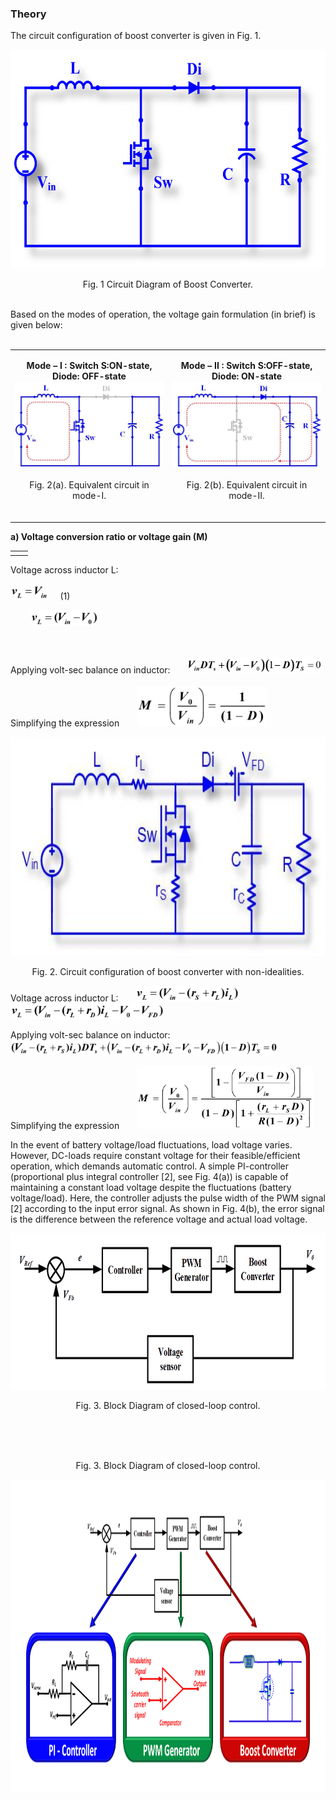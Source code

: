 ### Theory

The circuit configuration of boost converter is given in Fig. 1.

<center>
  <img src="images/th1.jpg" height="350px">
  
Fig. 1 Circuit Diagram of Boost Converter.

</center>
<br>
Based on the modes of operation, the voltage gain formulation (in brief) is given below:
<br><br>

<table border="0" align="center" style="width:100%; border:none;">
  <tr>
<td style="width:50%">
<center>
  
**Mode – I :  Switch S:ON-state, Diode: OFF-state**
<br>
<img src="images/th2.jpg">
<br><br>
Fig. 2(a). Equivalent circuit in mode-I.
<br><br>
</center>
</td>
<td style="width:50%">
  
<center>
  
**Mode – II :  Switch S:OFF-state, Diode: ON-state**
<br>
<img src="images/th3.jpg">
<br><br>
Fig. 2(b). Equivalent circuit in mode-II.
<br><br>
</center> 
    </td>
  </tr>
</table>

**a) Voltage conversion ratio or voltage gain (M)**

<table border="0" align="center" style="width:100%; border-color:#FFF;">
  <tr>
    <td style="width:50%">
      </td>
    <td style="width:50%">
      </td>
  </tr>
</table>
Voltage across inductor L:

<img src="images/th4.png" height="25px">&nbsp;&nbsp;&nbsp;&nbsp;&nbsp;(1)

&nbsp;&nbsp;&nbsp;&nbsp;&nbsp;&nbsp;&nbsp; <img src="images/th5.png" height="25px">

<br><br>
Applying volt-sec balance on inductor: &nbsp;&nbsp;&nbsp;&nbsp;&nbsp; <img src="images/th6.png" height="25px">
<br><br>
Simplifying the expression &nbsp;&nbsp;&nbsp;&nbsp;&nbsp; <img src="images/th7.png" height="65px">

<center>
  
<img src="images/th8.jpg" height="350px">

Fig. 2.  Circuit configuration of boost converter with non-idealities.

</center>

Voltage across inductor L: &nbsp;&nbsp;&nbsp;&nbsp;&nbsp; <img src="images/th9.png" height="25px"> &nbsp;&nbsp;&nbsp;&nbsp;&nbsp;&nbsp;&nbsp; <img src="images/th10.png" height="25px">

Applying volt-sec balance on inductor: &nbsp;&nbsp;&nbsp;&nbsp;&nbsp; <img src="images/th11.png" height="25px">

Simplifying the expression &nbsp;&nbsp;&nbsp;&nbsp;&nbsp; <img src="images/th12.png" height="100px">

In the event of battery voltage/load fluctuations, load voltage varies. However, DC-loads require constant voltage for their feasible/efficient operation, which demands automatic control. A simple PI-controller (proportional plus integral controller [2], see Fig. 4(a)) is capable of maintaining a constant load voltage despite  the fluctuations (battery voltage/load). Here, the controller adjusts the pulse width of the PWM signal [2] according to the input error signal. As shown in Fig. 4(b), the error signal is the difference between the reference voltage and actual load voltage.

<center>
  
<img src="images/th13.png" height="250px">

Fig. 3.  Block Diagram of closed-loop control.

</center>
<br><br><br>
<center>

Fig. 3.  Block Diagram of closed-loop control.
  
<img src="images/th14.png" height="500px">

</center>
